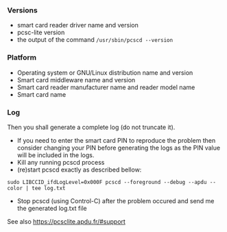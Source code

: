 ### Versions

* smart card reader driver name and version
* pcsc-lite version
* the output of the command `/usr/sbin/pcscd --version`

### Platform

* Operating system or GNU/Linux distribution name and version
* Smart card middleware name and version
* Smart card reader manufacturer name and reader model name
* Smart card name

### Log

Then you shall generate a complete log (do not truncate it).

* If you need to enter the smart card PIN to reproduce the problem then
  consider changing your PIN before generating the logs as the PIN value
  will be included in the logs.
* Kill any running pcscd process
* (re)start pcscd exactly as described bellow:
```
sudo LIBCCID_ifdLogLevel=0x000F pcscd --foreground --debug --apdu --color | tee log.txt
```
* Stop pcscd (using Control-C) after the problem occured and send me the
  generated log.txt file

See also https://pcsclite.apdu.fr/#support

